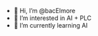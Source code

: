- 👋 Hi, I’m @bacElmore
- 👀 I’m interested in AI + PLC
- 🌱 I’m currently learning AI

<!---
bacElmore/bacElmore is a ✨ special ✨ repository because its `README.md` (this file) appears on your GitHub profile.
You can click the Preview link to take a look at your changes.
--->
